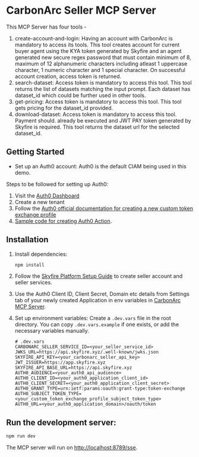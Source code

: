 # CarbonArc Seller MCP Server

This MCP Server has four tools -

1. create-account-and-login: Having an account with CarbonArc is mandatory to access its tools. This tool creates account for current buyer agent using the KYA token generated by Skyfire and an agent generated new secure regex password that must contain minimum of 8,  maximum of 12 alphanumeric characters including atleast 1 uppercase character, 1 numeric character and 1 special character. On successful account creation, access token is returned.
2. search-dataset: Access token is mandatory to access this tool. This tool returns the list of datasets matching the input prompt. Each dataset has dataset_id which could be further used in other tools.
3. get-pricing: Access token is mandatory to access this tool. This tool gets pricing for the dataset_id provided.
4. download-dataset: Access token is mandatory to access this tool. Payment should. already be executed and JWT PAY token generated by Skyfire is required. This tool returns the dataset url for the selected dataset_id.

## Getting Started

- Set up an Auth0 account: 
Auth0 is the default CIAM being used in this demo.

Steps to be followed for setting up Auth0:
1. Visit the [Auth0 Dashboard](https://manage.auth0.com/dashboard/)
2. Create a new tenant
3. Follow the [Auth0 official documentation for creating a new custom token exchange profile](https://auth0.com/docs/authenticate/custom-token-exchange)
4. [Sample code for creating Auth0 Action](https://github.com/skyfire-xyz/skyfire-solutions-okta-demo/tree/main/auth0/sample-action-code.ts).
   
## Installation

1.  Install dependencies:
    ```bash
    npm install
    ```
2. Follow the [Skyfire Platform Setup Guide](https://docs.skyfire.xyz/docs/introduction) to create seller account and seller services.
3. Use the Auth0 Client ID, Client Secret, Domain etc details from Settings tab of your newly created Application in env variables in [CarbonArc MCP Server](https://github.com/skyfire-xyz/skyfire-solutions-okta-demo/tree/main/mcp-servers/carbonarc-seller-server).
4. Set up environment variables:
    Create a `.dev.vars` file in the root directory. You can copy `.dev.vars.example` if one exists, or add the necessary variables manually.

    ```
    # .dev.vars
    CARBONARC_SELLER_SERVICE_ID=<your_seller_service_id>
    JWKS_URL=https://api.skyfire.xyz/.well-known/jwks.json
    SKYFIRE_API_KEY=<your_carbonarc_seller_api_key>
    JWT_ISSUER=https://app.skyfire.xyz
    SKYFIRE_API_BASE_URL=https://api.skyfire.xyz
    AUTH0_AUDIENCE=<your_auth0_api_audience>
    AUTH0_CLIENT_ID=<your_auth0_application_client_id>
    AUTH0_CLIENT_SECRET=<your_auth0_application_client_secret>
    AUTH0_GRANT_TYPE=urn:ietf:params:oauth:grant-type:token-exchange
    AUTH0_SUBJECT_TOKEN_TYPE=<your_custom_token_exchange_profile_subject_token_type>
    AUTH0_URL=<your_auth0_application_domain>/oauth/token
    ```

## Run the development server:

```bash
npm run dev
```

The MCP server will run on [http://localhost:8789/sse](http://localhost:8789/sse).
